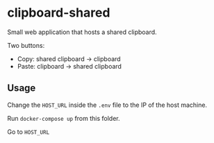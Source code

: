 # clipboard-shared

Small web application that hosts a shared clipboard.

Two buttons:
- Copy: shared clipboard -> clipboard
- Paste: clipboard -> shared clipboard

## Usage
Change the `HOST_URL` inside the `.env` file to the IP of the host machine.

Run `docker-compose up` from this folder.

Go to `HOST_URL`

